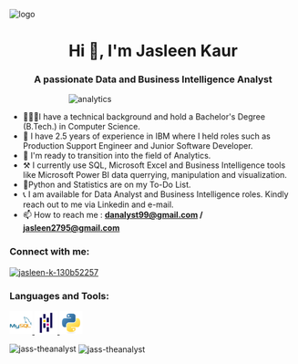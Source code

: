 
![logo](https://github.com/Jass-TheAnalyst/Jasleen/blob/main/Github_Banner.gif)
<h1 align="center">Hi 👋, I'm Jasleen Kaur</h1>
<h3 align="center">A passionate Data and Business Intelligence Analyst</h3>
<img align="right" alt="analytics" width="400" src="https://camo.githubusercontent.com/3f59d1cac2491cbae767816c1d0d289adda270c2382b10ad725ec617881f11c1/68747470733a2f2f63646e2e6472696262626c652e636f6d2f75736572732f313531393636302f73637265656e73686f74732f343533363535302f6769726c2d5f2d6c6170746f702e676966">
<p align="left"> <img src="https://komarev.com/ghpvc/?username=jass-theanalyst&label=Profile%20views&color=0e75b6&style=flat" alt="" /> </p>

- 👩🏻‍🎓I have a technical background and hold a Bachelor's Degree (B.Tech.) in Computer Science.
- 🏢 I have 2.5 years of experience in IBM  where I held roles such as Production Support Engineer and Junior Software Developer.
- 👀 I'm ready to transition into the field of Analytics.
- ⚒️ I currently use SQL, Microsoft Excel and Business Intelligence tools like Microsoft Power BI data querrying, manipulation and visualization.
- 📃Python and Statistics are on my To-Do List.
- 📞 I am available for Data Analyst and Business Intelligence roles. Kindly reach out to me via Linkedin and e-mail.
- 📫 How to reach me : **danalyst99@gmail.com / jasleen2795@gmail.com**

<h3 align="left">Connect with me:</h3>
<p align="left">
<a href="https://linkedin.com/in/jasleen-k-130b52257" target="blank"><img align="center" src="https://raw.githubusercontent.com/rahuldkjain/github-profile-readme-generator/master/src/images/icons/Social/linked-in-alt.svg" alt="jasleen-k-130b52257" height="30" width="40" /></a>
</p>

<h3 align="left">Languages and Tools:</h3>
<p align="left">
<a href="https://www.mysql.com/" target="_blank" rel="noreferrer"> <img src="https://raw.githubusercontent.com/devicons/devicon/master/icons/mysql/mysql-original-wordmark.svg" alt="mysql" width="40" height="40"/> </a> 
<a href="https://pandas.pydata.org/" target="_blank" rel="noreferrer"> <img src="https://raw.githubusercontent.com/devicons/devicon/2ae2a900d2f041da66e950e4d48052658d850630/icons/pandas/pandas-original.svg" alt="pandas" width="40" height="40"/> </a> <a href="https://www.python.org" target="_blank" rel="noreferrer"> <img src="https://raw.githubusercontent.com/devicons/devicon/master/icons/python/python-original.svg" alt="python" width="40" height="40"/> </a> </p>

<p><img align="left" src="https://github-readme-stats.vercel.app/api/top-langs?username=jass-theanalyst&show_icons=true&locale=en&layout=compact" alt="jass-theanalyst" /></p>

<p>&nbsp;<img align="center" src="https://github-readme-stats.vercel.app/api?username=jass-theanalyst&show_icons=true&locale=en" alt="jass-theanalyst" /></p>
